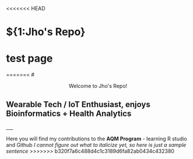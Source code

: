<<<<<<< HEAD
# ${1:Jho's Repo}
# test page 
=======
#<center> Welcome to Jho's Repo! </center>
<h2> Wearable Tech / IoT Enthusiast, enjoys Bioinformatics + Health Analytics </h2>
___
<p> Here you will find my contributions to the <strong>AQM Program</strong> - learning R studio and Github </strong>
<em> I cannot figure out what to italicize yet, so here is just a sample sentence </em>
>>>>>>> b320f7a6c488d4c1c3189d6fa82ab0434c432380
